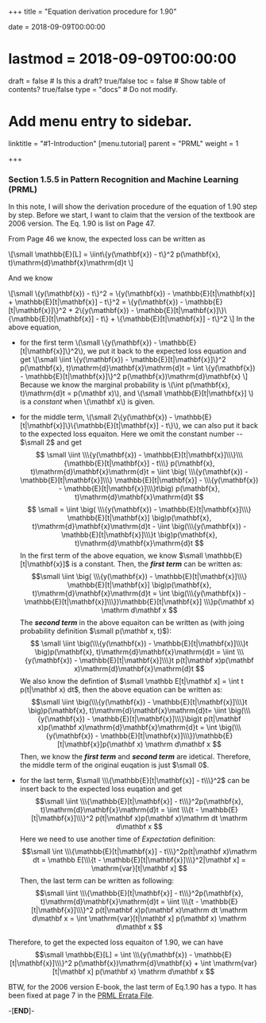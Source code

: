 +++
title = "Equation derivation procedure for 1.90"

date = 2018-09-09T00:00:00
# lastmod = 2018-09-09T00:00:00

draft = false   # Is this a draft? true/false
toc = false  # Show table of contents? true/false
type = "docs"  # Do not modify.

# Add menu entry to sidebar.
linktitle = "#1-Introduction"
[menu.tutorial]
  parent = "PRML"
  weight = 1

+++

<!--
inline \\(a^2 + b^2 = c\\)
block: \\[ \\]
-->

### Section 1.5.5 in Pattern Recognition and Machine Learning (PRML)

In this note, I will show the derivation procedure of the equation of 1.90 step by step. Before we start, I want to claim that the version of the textbook are 2006 version. The Eq. 1.90 is list on Page 47.

From Page 46 we know, the expected loss can be written as 

\\[\small
\mathbb{E}[L] = \iint\\\{y(\mathbf{x}) - t\\\}^2 p(\mathbf{x}, t)\mathrm{d}\mathbf{x}\mathrm{d}t
\\]

And we know

\\[\small
\\\{y(\mathbf{x}) - t\\\}^2 = \\\{y(\mathbf{x}) - \mathbb{E}[t|\mathbf{x}] + \mathbb{E}[t|\mathbf{x}] - t\\\}^2 = \\\{y(\mathbf{x}) - \mathbb{E}[t|\mathbf{x}]\\\}^2 + 2\\\{y(\mathbf{x}) - \mathbb{E}[t|\mathbf{x}]\\\}\\\{\mathbb{E}[t|\mathbf{x}] - t\\\} + \\\{\mathbb{E}[t|\mathbf{x}] - t\\\}^2
\\]
In the above equation,

-  for the first term \\\(\small \\\{y(\mathbf{x}) - \mathbb{E}[t|\mathbf{x}]\\\}^2\\\), we put it back to the expected loss equation and get
\\[\small
\iint \\\{y(\mathbf{x}) - \mathbb{E}[t|\mathbf{x}]\\\}^2 p(\mathbf{x}, t)\mathrm{d}\mathbf{x}\mathrm{d}t = \int \\\{y(\mathbf{x}) - \mathbb{E}[t|\mathbf{x}]\\\}^2 p(\mathbf{x})\mathrm{d}\mathbf{x}
\\]
Because we know the marginal probability is \\\(\int p(\mathbf{x}, t)\mathrm{d}t = p(\mathbf x)\\\), and \\\(\small \mathbb{E}[t|\mathbf{x}] \\\) is a *constant* when \\\(\mathbf x\\\) is given.

- for the middle term, \\\(\small 2\\\{y(\mathbf{x}) - \mathbb{E}[t|\mathbf{x}]\\\}\\\{\mathbb{E}[t|\mathbf{x}] - t\\\}\\\), we can also put it back to the expected loss equaiton. Here we omit the constant number -- $\small 2$ and get
$$ \small
\iint \\\{y(\mathbf{x}) - \mathbb{E}[t|\mathbf{x}]\\\}\\\{\mathbb{E}[t|\mathbf{x}] - t\\\} p(\mathbf{x}, t)\mathrm{d}\mathbf{x}\mathrm{d}t = \iint \big( \\\{y(\mathbf{x}) - \mathbb{E}[t|\mathbf{x}]\\\} \mathbb{E}[t|\mathbf{x}] - \\\{y(\mathbf{x}) - \mathbb{E}[t|\mathbf{x}]\\\}t\big) p(\mathbf{x}, t)\mathrm{d}\mathbf{x}\mathrm{d}t $$
$$ \small
= \iint \big( \\\{y(\mathbf{x}) - \mathbb{E}[t|\mathbf{x}]\\\} \mathbb{E}[t|\mathbf{x}] \big)p(\mathbf{x}, t)\mathrm{d}\mathbf{x}\mathrm{d}t - \iint \big(\\\{y(\mathbf{x}) - \mathbb{E}[t|\mathbf{x}]\\\}t \big)p(\mathbf{x}, t)\mathrm{d}\mathbf{x}\mathrm{d}t
$$
In the first term of the above equation, we know $\small \mathbb{E}[t|\mathbf{x}]$ is a constant. Then, the ***first term*** can be written as:
$$\small
\iint \big( \\\{y(\mathbf{x}) - \mathbb{E}[t|\mathbf{x}]\\\} \mathbb{E}[t|\mathbf{x}] \big)p(\mathbf{x}, t)\mathrm{d}\mathbf{x}\mathrm{d}t = \int \big(\\\{y(\mathbf{x}) - \mathbb{E}[t|\mathbf{x}]\\\})\mathbb{E}[t|\mathbf{x}] \\\}p(\mathbf x) \mathrm d\mathbf x  
$$
The ***second term*** in the above equaiton can be written as (with joing probability definition $\small p(\mathbf x, t)$):
$$ \small
\iint \big(\\\{y(\mathbf{x}) - \mathbb{E}[t|\mathbf{x}]\\\}t \big)p(\mathbf{x}, t)\mathrm{d}\mathbf{x}\mathrm{d}t = \iint \\\{y(\mathbf{x}) - \mathbb{E}[t|\mathbf{x}]\\\}t p(t|\mathbf x)p(\mathbf x)\mathrm{d}\mathbf{x}\mathrm{d}t 
$$
We also know the defintion of $\small \mathbb E[t|\mathbf x] = \int t p(t|\mathbf x) dt$, then the above equation can be written as:
$$\small
\iint \big(\\\{y(\mathbf{x}) - \mathbb{E}[t|\mathbf{x}]\\\}t \big)p(\mathbf{x}, t)\mathrm{d}\mathbf{x}\mathrm{d}t= \iint \big(\\\{y(\mathbf{x}) - \mathbb{E}[t|\mathbf{x}]\\\}\big)t p(t|\mathbf x)p(\mathbf x)\mathrm{d}\mathbf{x}\mathrm{d}t = \int \big(\\\{y(\mathbf{x}) - \mathbb{E}[t|\mathbf{x}]\\\})\mathbb{E}[t|\mathbf{x}]p(\mathbf x) \mathrm d\mathbf x
$$
Then, we know the ***first term*** and ***second term*** are idetical. Therefore, the middle term of the original euqation is just $\small 0$.

- for the last term, $\small \\\{\mathbb{E}[t|\mathbf{x}] - t\\\}^2$ can be insert back to the expected loss euqation and get
$$\small
\iint \\\{\mathbb{E}[t|\mathbf{x}] - t\\\}^2p(\mathbf{x}, t)\mathrm{d}\mathbf{x}\mathrm{d}t = \iint \\\{t - \mathbb{E}[t|\mathbf{x}]\\\}^2 p(t|\mathbf x)p(\mathbf x)\mathrm dt \mathrm d\mathbf x
$$
Here we need to use another time of *Expectation* definition:
$$\small
\int \\\{\mathbb{E}[t|\mathbf{x}] - t\\\}^2p(t|\mathbf x)\mathrm dt = \mathbb E[\\\{t - \mathbb{E}[t|\mathbf{x}]\\\}^2|\mathbf x] = \mathrm{var}[t|\mathbf x]
$$
Then, the last term can be written as following:
$$\small
\iint \\\{\mathbb{E}[t|\mathbf{x}] - t\\\}^2p(\mathbf{x}, t)\mathrm{d}\mathbf{x}\mathrm{d}t = \iint \\\{t - \mathbb{E}[t|\mathbf{x}]\\\}^2 p(t|\mathbf x)p(\mathbf x)\mathrm dt \mathrm d\mathbf x = \int \mathrm{var}[t|\mathbf x] p(\mathbf x) \mathrm d\mathbf x
$$

Therefore, to get the expected loss equaiton of $1.90$, we can have
$$\small
\mathbb{E}[L] = \int \\\{y(\mathbf{x}) - \mathbb{E}[t|\mathbf{x}]\\\}^2 p(\mathbf{x})\mathrm{d}\mathbf{x} +  \int \mathrm{var}[t|\mathbf x] p(\mathbf x) \mathrm d\mathbf x
$$

BTW, for the 2006 version E-book, the last term of Eq.$1.90$ has a typo. It has been fixed at page 7 in the [PRML Errata File](https://www.microsoft.com/en-us/research/wp-content/uploads/2016/05/prml-errata-1st-20110921.pdf). 

-[**END**]-


